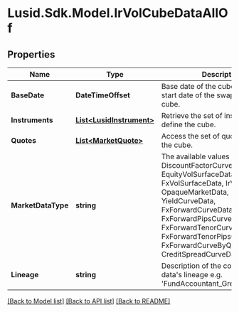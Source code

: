 # Lusid.Sdk.Model.IrVolCubeDataAllOf

## Properties

Name | Type | Description | Notes
------------ | ------------- | ------------- | -------------
**BaseDate** | **DateTimeOffset** | Base date of the cube - this is the start date of the swaptions on the cube. | 
**Instruments** | [**List&lt;LusidInstrument&gt;**](LusidInstrument.md) | Retrieve the set of instruments that define the cube. | 
**Quotes** | [**List&lt;MarketQuote&gt;**](MarketQuote.md) | Access the set of quotes that define the cube. | 
**MarketDataType** | **string** | The available values are: DiscountFactorCurveData, EquityVolSurfaceData, FxVolSurfaceData, IrVolCubeData, OpaqueMarketData, YieldCurveData, FxForwardCurveData, FxForwardPipsCurveData, FxForwardTenorCurveData, FxForwardTenorPipsCurveData, FxForwardCurveByQuoteReference, CreditSpreadCurveData | 
**Lineage** | **string** | Description of the complex market data&#39;s lineage e.g. &#39;FundAccountant_GreenQuality&#39;. | [optional] 

[[Back to Model list]](../README.md#documentation-for-models) [[Back to API list]](../README.md#documentation-for-api-endpoints) [[Back to README]](../README.md)


